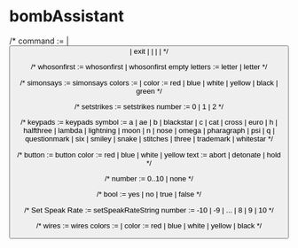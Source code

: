 # bombAssistant

/*
            command := <Set Speak Rate> | <button> | exit | <wires> | <keypads> | <Set Strikes> | <simonsays>
*/

/*
            whosonfirst := whosonfirst <letters> | whosonfirst empty
            letters := <letters> letter | letter
*/

/*
            simonsays := simonsays <colors>
            colors := <colors> <color> | <color>
            color := red | blue | white | yellow | black | green
*/

/*
            setstrikes := setstrikes <number>
            number := 0 | 1 | 2
*/

/*
            keypads := keypads <symbol> <symbol> <symbol> <symbol>
            symbol := a | ae | b | blackstar | c | cat | cross | euro | h | halfthree | lambda | lightning | moon | n |
		      nose | omega | pharagraph | psi | q | questionmark | six | smiley | snake | stitches | three | trademark | whitestar
*/

/*
            button := button <color> <text>
            color := red | blue | white | yellow
            text := abort | detonate | hold
*/

/*
            number := 0..10 | none
*/

/*
            bool := yes | no | true | false
*/

/*
            Set Speak Rate := setSpeakRateString <number>
            number := -10 | -9 | ... | 8 | 9 | 10
*/

/*
            wires := wires <colors>
            colors := <colors> <color> | <color>
            color := red | blue | white | yellow | black
*/